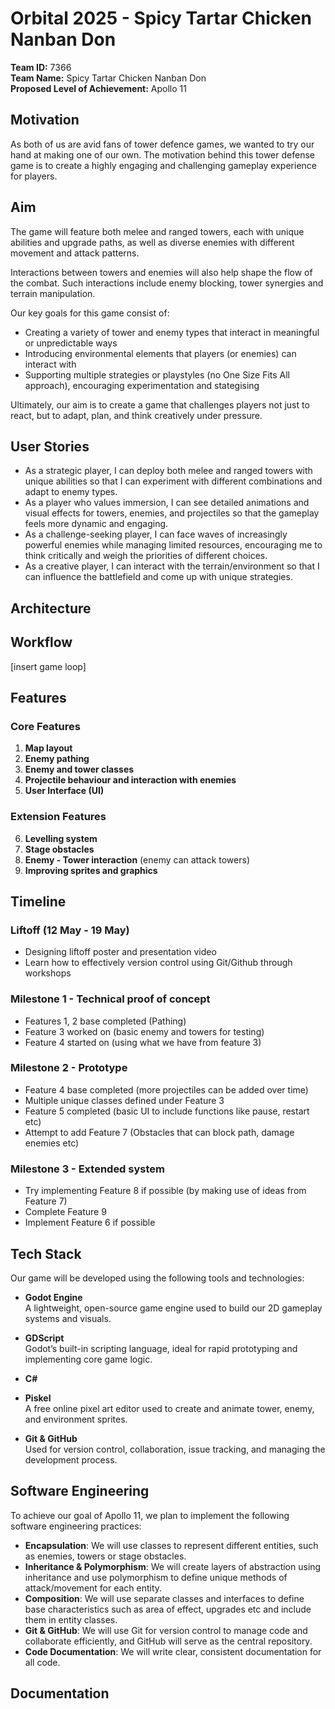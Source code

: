 # Orbital 2025 - Spicy Tartar Chicken Nanban Don

**Team ID:** 7366  
**Team Name:** Spicy Tartar Chicken Nanban Don  
**Proposed Level of Achievement:** Apollo 11


## Motivation

As both of us are avid fans of tower defence games, we wanted to try our hand at making one of our own. The motivation behind this tower defense game is to create a highly engaging and challenging gameplay experience for players.


## Aim

The game will feature both melee and ranged towers, each with unique abilities and upgrade paths, as well as diverse enemies with different movement and attack patterns.  

Interactions between towers and enemies will also help shape the flow of the combat. Such interactions include enemy blocking, tower synergies and terrain manipulation.

Our key goals for this game consist of:
- Creating a variety of tower and enemy types that interact in meaningful or unpredictable ways
- Introducing environmental elements that players (or enemies) can interact with
- Supporting multiple strategies or playstyles (no One Size Fits All approach), encouraging experimentation and stategising

Ultimately, our aim is to create a game that challenges players not just to react, but to adapt, plan, and think creatively under pressure.

## User Stories

- As a strategic player, I can deploy both melee and ranged towers with unique abilities so that I can experiment with different combinations and adapt to enemy types.
- As a player who values immersion, I can see detailed animations and visual effects for towers, enemies, and projectiles so that the gameplay feels more dynamic and engaging.
- As a challenge-seeking player, I can face waves of increasingly powerful enemies while managing limited resources, encouraging me to think critically and weigh the priorities of different choices.
- As a creative player, I can interact with the terrain/environment so that I can influence the battlefield and come up with unique strategies.


## Architecture


## Workflow
[insert game loop] 

## Features

### Core Features
1. **Map layout**
2. **Enemy pathing**
3. **Enemy and tower classes**
4. **Projectile behaviour and interaction with enemies**
5. **User Interface (UI)**

### Extension Features
6. **Levelling system**
7. **Stage obstacles**
8. **Enemy - Tower interaction** (enemy can attack towers)
9. **Improving sprites and graphics**


## Timeline

### Liftoff (12 May - 19 May)
- Designing liftoff poster and presentation video
- Learn how to effectively version control using Git/Github through workshops

### Milestone 1 - Technical proof of concept
- Features 1, 2 base completed (Pathing)
- Feature 3 worked on (basic enemy and towers for testing)
- Feature 4 started on (using what we have from feature 3)

### Milestone 2 - Prototype
- Feature 4 base completed (more projectiles can be added over time)
- Multiple unique classes defined under Feature 3
- Feature 5 completed (basic UI to include functions like pause, restart etc)
- Attempt to add Feature 7 (Obstacles that can block path, damage enemies etc)

### Milestone 3 - Extended system
- Try implementing Feature 8 if possible (by making use of ideas from Feature 7)
- Complete Feature 9
- Implement Feature 6 if possible


## Tech Stack

Our game will be developed using the following tools and technologies:

- **Godot Engine**  
  A lightweight, open-source game engine used to build our 2D gameplay systems and visuals.

- **GDScript**  
  Godot’s built-in scripting language, ideal for rapid prototyping and implementing core game logic.

- **C#**  

- **Piskel**  
  A free online pixel art editor used to create and animate tower, enemy, and environment sprites.

- **Git & GitHub**  
  Used for version control, collaboration, issue tracking, and managing the development process.


## Software Engineering

To achieve our goal of Apollo 11, we plan to implement the following software engineering practices:

- **Encapsulation**: We will use classes to represent different entities, such as enemies, towers or stage obstacles.
- **Inheritance & Polymorphism**: We will create layers of abstraction using inheritance and use polymorphism to define unique methods of attack/movement for each entity.  
- **Composition**: We will use separate classes and interfaces to define base characteristics such as area of effect, upgrades etc and include them in entity classes.  
- **Git & GitHub**: We will use Git for version control to manage code and collaborate efficiently, and GitHub will serve as the central repository.  
- **Code Documentation**: We will write clear, consistent documentation for all code.

## Documentation


